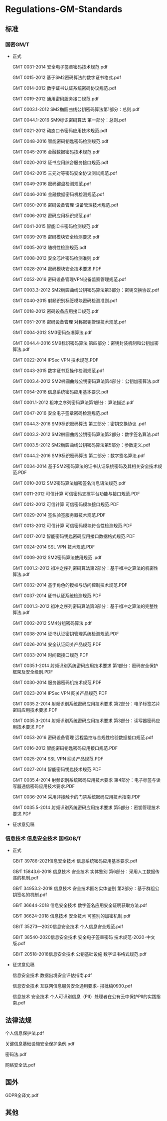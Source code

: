 # Regulations-GM-Standards

## 标准
### 国密GM/T
- 正式

  GMT 0031-2014 安全电子签章密码技术规范.pdf

  GMT 0015-2012 基于SM2密码算法的数字证书格式.pdf

  GMT 0014-2012 数字证书认证系统密码协议规范.pdf

  GMT 0019-2012 通用密码服务接口规范.pdf

  GMT 0003.1-2012 SM2椭圆曲线公钥密码算法第1部分：总则.pdf

  GMT 0044.1-2016 SM9标识密码算法 第一部分：总则.pdf

  GMT 0021-2012 动态口令密码应用技术规范.pdf

  GMT 0048-2016 智能密码钥匙密码检测规范.pdf

  GMT 0045-2016 金融数据密码技术规范.pdf

  GMT 0020-2012 证书应用综合服务接口规范.pdf

  GMT 0042-2015 三元对等密码安全协议测试规范.pdf

  GMT 0049-2016 密码键盘检测规范.pdf

  GMT 0046-2016 金融数据密码机检测规范.pdf

  GMT 0050-2016 密码设备管理 设备管理技术规范.pdf

  GMT 0006-2012 密码应用标识规范.pdf

  GMT 0041-2015 智能IC卡密码检测规范.pdf

  GMT 0039-2015 密码模块安全检测要求.pdf

  GMT 0005-2012 随机性检测规范.pdf

  GMT 0008-2012 安全芯片密码检测准则.pdf

  GMT 0028-2014 密码模块安全技术要求.PDF

  GMT 0052-2016 密码设备管理VPN设备监察管理规范.pdf

  GMT 0003.3-2012 SM2椭圆曲线公钥密码算法第3部分：密钥交换协议.pdf

  GMT 0040-2015 射频识别标签模块密码检测准则.pdf

  GMT 0018-2012 密码设备应用接口规范.pdf

  GMT 0051-2016 密码设备管理 对称密钥管理技术规范.pdf

  GMT 0004-2012 SM3密码杂凑算法.pdf

  GMT 0044.4-2016 SM9标识密码算法 第四部分：密钥封装机制和公钥加密算法.pdf

  GMT 0022-2014 IPSec VPN 技术规范.PDF

  GMT 0043-2015 数字证书互操作检测规范.pdf

  GMT 0003.4-2012 SM2椭圆曲线公钥密码算法第4部分：公钥加密算法.pdf

  GMT 0054-2018 信息系统密码应用基本要求.pdf

  GMT 0001.1-2012 祖冲之序列密码算法第1部分：算法描述.pdf

  GMT 0047-2016 安全电子签章密码检测规范.pdf

  GMT 0044.3-2016 SM9标识密码算法 第三部分：密钥交换协议 .pdf

  GMT 0003.2-2012 SM2椭圆曲线公钥密码算法第2部分：数字签名算法.pdf

  GMT 0003.5-2012 SM2椭圆曲线公钥密码算法第5部分：参数定义.pdf

  GMT 0044.2-2016 SM9标识密码算法 第二部分：数字签名算法.pdf

  GMT 0034-2014 基于SM2密码算法的证书认证系统密码及其相关安全技术规范.PDF

  GMT 0010-2012 SM2密码算法加密签名消息语法规范.pdf

  GMT 0011-2012 可信计算 可信密码支撑平台功能与接口规范.PDF

  GMT 0012-2012 可信计算 可信密码模块接口规范.PDF

  GMT 0029-2014 签名验签服务器技术规范.PDF

  GMT 0013-2012 可信计算 可信密码模块符合性检测规范.PDF

  GMT 0017-2012 智能密码钥匙密码应用接口数据格式规范.PDF

  GMT 0024-2014 SSL VPN 技术规范.PDF

  GMT 0009-2012 SM2密码算法使用规范 .pdf

  GMT 0001.2-2012 祖冲之序列密码算法第2部分：基于祖冲之算法的机密性算法.pdf

  GMT 0032-2014 基于角色的授权与访问控制技术规范.PDF

  GMT 0037-2014 证书认证系统检测规范.PDF

  GMT 0001.3-2012 祖冲之序列密码算法第3部分：基于祖冲之算法的完整性算法.pdf

  GMT 0002-2012 SM4分组密码算法.pdf

  GMT 0038-2014 证书认证密钥管理系统检测规范.PDF

  GMT 0026-2014 安全认证网关产品规范.PDF

  GMT 0033-2014 时间戳接口规范.PDF

  GMT 0035.1-2014 射频识别系统密码应用技术要求 第1部分：密码安全保护框架及安全级别.PDF

  GMT 0030-2014 服务器密码机技术规范.PDF

  GMT 0023-2014 IPSec VPN 网关产品规范.PDF

  GMT 0035.2-2014 射频识别系统密码应用技术要求 第2部分：电子标签芯片密码应用技术要求.PDF

  GMT 0035.3-2014 射频识别系统密码应用技术要求 第3部分：读写器密码应用技术要求.PDF

  GMT 0053-2016 密码设备管理 远程监控与合规性检验数据接口规范.pdf

  GMT 0016-2012 智能密码钥匙密码应用接口规范.PDF

  GMT 0025-2014 SSL VPN 网关产品规范.PDF

  GMT 0027-2014 智能密码钥匙技术规范.PDF

  GMT 0035.4-2014 射频识别系统密码应用技术要求 第4部分：电子标签与读写器通信密码应用技术要求.PDF

  GMT 0036-2014 采用非接触卡的门禁系统密码应用技术指南.PDF

  GMT 0035.5-2014 射频识别系统密码应用技术要求 第5部分：密钥管理技术要求.PDF

- 征求意见稿


### 信息技术 信息安全技术 国标GB/T 
- 正式

  GB/T 39786-2021信息安全技术 信息系统密码应用基本要求.pdf

  GB∕T 15843.6-2018 信息技术 安全技术 实体鉴别 第6部分：采用人工数据传递的机制.pdf

  GB∕T 34953.2-2018 信息技术 安全技术匿名实体鉴别 第2部分：基于群组公钥签名的机制.pdf

  GB∕T 36644-2018 信息安全技术 数字签名应用安全证明获取方法.pdf

  GB∕T 36624-2018 信息技术 安全技术 可鉴别的加密机制.pdf

  GB/T 35273—2020信息安全技术 个人信息安全规范.pdf

  GB/T 38540-2020信息安全技术 安全电子签章密码 技术规范-2020-中文版.pdf

  GB/T 20518-2018信息安全技术 公钥基础设施 数字证书格式规范.pdf

- 征求意见稿

  信息安全技术 数据出境安全评估指南.pdf

  信息安全技术 互联网信息服务安全通用要求- 报批稿0930.pdf

  信息技术 安全技术 个人可识别信息（PII）处理者在公有云中保护PII的实践指南.pdf
## 法律法规
个人信息保护法.pdf

关键信息基础设施安全保护条例.pdf

密码法.pdf

网络安全法.pdf

## 国外
GDPR全译文.pdf

## 其他

